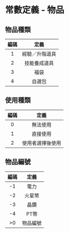 # 常數定義 - 物品

## <span id="itemType">物品種類</span>

| 編碼 | 定義 |
|:-:|:-:|
| 1 | 經驗／升階道具 |
| 2 | 技能養成道具 |
| 3 | 福袋 |
| 4 | 自選包 |

## <span id="useType">使用種類</span>

| 編碼 | 定義 |
|:-:|:-:|
| 0 | 無法使用 |
| 1 | 直接使用 |
| 2 | 使用者選擇後使用 |


## <span id="ItemID">物品編號</span>

| 編碼 | 定義 |
|:-:|:-:|
| -1 | 電力 |
| -2 | 火星幣 |
| -3 | 晶鑽 |
| -4 | PT幣 |
| >0 | 物品編號 |